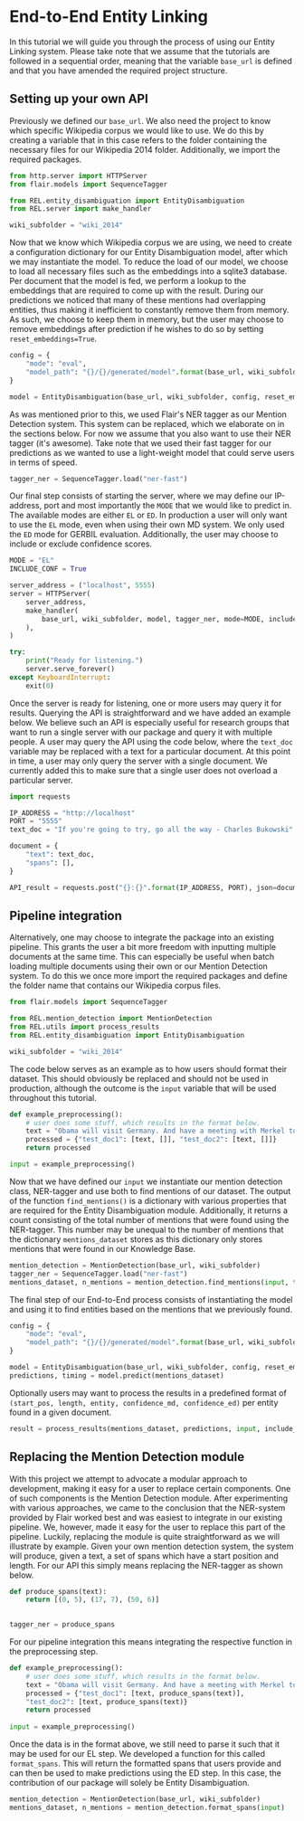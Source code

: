 # End-to-End Entity Linking
In this tutorial we will guide you through the process of using our Entity Linking system. Please take note that we assume
that the tutorials are followed in a sequential order, meaning that the variable `base_url` is defined and that you have
amended the required project structure.


## Setting up  your own API
Previously we defined our `base_url`. We also need the project to know which specific
Wikipedia corpus we would like to use. We do this by creating a variable that in this case refers to the folder containing
the necessary files for our Wikipedia 2014 folder. Additionally, we import the required packages.
 
 ```python
from http.server import HTTPServer
from flair.models import SequenceTagger

from REL.entity_disambiguation import EntityDisambiguation
from REL.server import make_handler

wiki_subfolder = "wiki_2014"
 ```

Now that we know which Wikipedia corpus we are using, we need to create a configuration dictionary for our Entity
Disambiguation model, after which we may instantiate the model. To reduce the load of our model, we choose to load
all necessary files such as the embeddings into a sqlite3 database. Per document that the model is fed, we perform
a lookup to the embeddings that are required to come up with the result. During our predictions we noticed that many
of these mentions had overlapping entities, thus making it inefficient to constantly remove them from memory. As such,
we choose to keep them in memory, but the user may choose to remove embeddings after prediction if he wishes to do so
by setting `reset_embeddings=True`.

```python
config = {
    "mode": "eval",
    "model_path": "{}/{}/generated/model".format(base_url, wiki_subfolder),
}

model = EntityDisambiguation(base_url, wiki_subfolder, config, reset_embeddings=False)
```

As was mentioned prior to this, we used Flair's NER tagger as our Mention Detection system. This system can be replaced,
which we elaborate on in the sections below. For now we assume that you also want to use their NER tagger (it's awesome).
Take note that we used their fast tagger for our predictions as we wanted to use a light-weight model that could serve
users in terms of speed.

```python
tagger_ner = SequenceTagger.load("ner-fast")
```

Our final step consists of starting the server, where we may define our IP-address, port and most importantly the `MODE`
that we would like to predict in. The available modes are either `EL` or `ED`. In production a user will only want to use
the `EL` mode, even when using their own MD system. We only used the `ED` mode for GERBIL evaluation. Additionally,
the user may choose to include or exclude confidence scores.

```python
MODE = "EL"
INCLUDE_CONF = True

server_address = ("localhost", 5555)
server = HTTPServer(
    server_address,
    make_handler(
        base_url, wiki_subfolder, model, tagger_ner, mode=MODE, include_conf=INCLUDE_CONF
    ),
)

try:
    print("Ready for listening.")
    server.serve_forever()
except KeyboardInterrupt:
    exit(0)
```

Once the server is ready for listening, one or more users may query it for results. Querying the API is straightforward and
we have added an example below. We believe such an API is especially useful for research groups that want to run a single
server with our package and query it with multiple people. A user may query the API using the code below, where the `text_doc` 
variable may be replaced with a text for a particular document. At this point in time, a user may only query the server with
a single document. We currently added this to make sure that a single user does not overload a particular server.

```python
import requests

IP_ADDRESS = "http://localhost"
PORT = "5555"
text_doc = "If you're going to try, go all the way - Charles Bukowski"

document = {
    "text": text_doc,
    "spans": [],
}

API_result = requests.post("{}:{}".format(IP_ADDRESS, PORT), json=document).json()
```

## Pipeline integration
Alternatively, one may choose to integrate the package into an existing pipeline. This grants the user a bit more freedom
with inputting multiple documents at the same time. This can especially be useful when batch loading multiple documents
using their own or our Mention Detection system. To do this we once more import the required packages and define the folder name that contains our Wikipedia corpus files.

 ```python
from flair.models import SequenceTagger

from REL.mention_detection import MentionDetection
from REL.utils import process_results
from REL.entity_disambiguation import EntityDisambiguation

wiki_subfolder = "wiki_2014"
 ```

The code below serves as an example as to how users should format their dataset. This should obviously be replaced
and should not be used in production, although the outcome is the `input` variable that will be used throughout this
tutorial.

```python
def example_preprocessing():
    # user does some stuff, which results in the format below.
    text = "Obama will visit Germany. And have a meeting with Merkel tomorrow."
    processed = {"test_doc1": [text, []], "test_doc2": [text, []]}
    return processed

input = example_preprocessing()
```

Now that we have defined our `input` we instantiate our mention detection class, NER-tagger and use both to find
mentions of our dataset. The output of the function `find_mentions()` is a dictionary with various properties that
are required for the Entity Disambiguation module. Additionally, it returns a count consisting of the total number of
mentions that were found using the NER-tagger. This number may be unequal to the number of mentions that the dictionary
`mentions_dataset` stores as this dictionary only stores mentions that were found in our Knowledge Base.

```python
mention_detection = MentionDetection(base_url, wiki_subfolder)
tagger_ner = SequenceTagger.load("ner-fast")
mentions_dataset, n_mentions = mention_detection.find_mentions(input, tagger_ner)
```

The final step of our End-to-End process consists of instantiating the model and using it to find entities based
on the mentions that we previously found.

```python
config = {
    "mode": "eval",
    "model_path": "{}/{}/generated/model".format(base_url, wiki_subfolder),
}

model = EntityDisambiguation(base_url, wiki_subfolder, config, reset_embeddings=False)
predictions, timing = model.predict(mentions_dataset)
```

Optionally users may want to process the results in a predefined format of 
`(start_pos, length, entity, confidence_md, confidence_ed)` per entity found in a given document.

```python
result = process_results(mentions_dataset, predictions, input, include_conf=True)
```

## Replacing the Mention Detection module
With this project we attempt to advocate a modular approach to development, making it easy
for a user to replace certain components. One of such components is the Mention Detection module. After experimenting with
various approaches, we came to the conclusion that the NER-system provided by Flair worked best and was easiest to integrate
in our existing pipeline. We, however, made it easy for the user to replace this part of the pipeline. Luckily, replacing
the module is quite straightforward as we will illustrate by example. Given your own mention detection system, the system
will produce, given a text, a set of spans which have a start position and length. For our API this simply means
replacing the NER-tagger as shown below.

```python
def produce_spans(text):
    return [(0, 5), (17, 7), (50, 6)]
    

tagger_ner = produce_spans
```

For our pipeline integration this means integrating the respective function in the preprocessing step. 

```python
def example_preprocessing():
    # user does some stuff, which results in the format below.
    text = "Obama will visit Germany. And have a meeting with Merkel tomorrow."
    processed = {"test_doc1": [text, produce_spans(text)], 
    "test_doc2": [text, produce_spans(text)}
    return processed
    
input = example_preprocessing()
```

Once the data is in the format above, we still need to parse it such that it may be used for our EL step. We developed
a function for this called `format_spans`. This will return the formatted spans that users provide and can then be used
to make predictions using the ED step. In this case, the contribution of our package will solely be Entity Disambiguation.

```python
mention_detection = MentionDetection(base_url, wiki_subfolder)
mentions_dataset, n_mentions = mention_detection.format_spans(input)
```